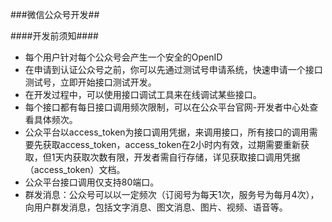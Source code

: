 ###微信公众号开发##

####开发前须知####

* 每个用户针对每个公众号会产生一个安全的OpenID
* 在申请到认证公众号之前，你可以先通过测试号申请系统，快速申请一个接口测试号，立即开始接口测试开发。
* 在开发过程中，可以使用接口调试工具来在线调试某些接口。
* 每个接口都有每日接口调用频次限制，可以在公众平台官网-开发者中心处查看具体频次。
* 公众平台以access_token为接口调用凭据，来调用接口，所有接口的调用需要先获取access_token，access_token在2小时内有效，过期需要重新获取，但1天内获取次数有限，开发者需自行存储，详见获取接口调用凭据（access_token）文档。
* 公众平台接口调用仅支持80端口。
* 群发消息：公众号可以以一定频次（订阅号为每天1次，服务号为每月4次），向用户群发消息，包括文字消息、图文消息、图片、视频、语音等。
